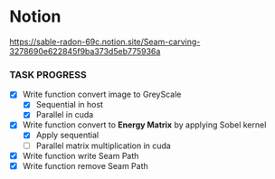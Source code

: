 # Notion
https://sable-radon-69c.notion.site/Seam-carving-3278690e622845f9ba373d5eb775936a
### TASK PROGRESS

- [x] Write function convert image to GreyScale
    - [x] Sequential in host
    - [x] Parallel in cuda
- [x] Write function convert to **Energy Matrix** by applying Sobel kernel
    - [x] Apply sequential
    - [ ] Parallel matrix multiplication in cuda
- [x] Write function write Seam Path
- [x] Write function remove Seam Path
